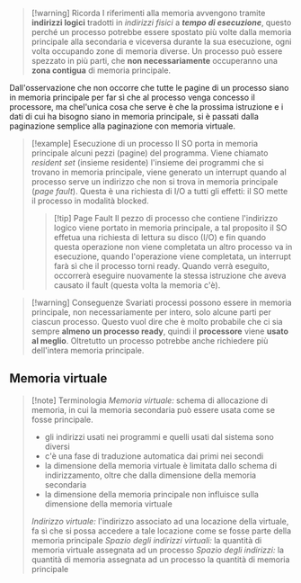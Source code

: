 >[!warning] Ricorda
>I riferimenti alla memoria avvengono tramite **indirizzi logici** tradotti in *indirizzi fisici* a ***tempo di esecuzione***, questo perché un processo potrebbe essere spostato più volte dalla memoria principale alla secondaria e viceversa durante la sua esecuzione, ogni volta occupando zone di memoria diverse.
>Un processo può essere spezzato in più parti, che **non necessariamente** occuperanno una **zona contigua** di memoria principale.

Dall'osservazione che non occorre che tutte le pagine di un processo siano in memoria principale  per far sì che al processo venga concesso il processore, ma chel'unica cosa che serve è che la prossima istruzione e i dati di cui ha bisogno siano in memoria principale, si è passati dalla paginazione semplice alla paginazione con memoria virtuale.
>[!example] Esecuzione di un processo
>Il SO porta in memoria principale alcuni pezzi (pagine) del programma. Viene chiamato *resident set* (insieme residente) l'insieme dei programmi che si trovano in memoria principale, viene generato un interrupt quando al processo serve un indirizzo che non si trova in memoria principale (*page fault*). Questa è una richiesta di I/O a tutti gli effetti: il SO mette il processo in modalità blocked.
>>[!tip] Page Fault
>Il pezzo di processo che contiene l'indirizzo logico viene portato in memoria principale, a tal proposito il SO effetua una richiesta di lettura su disco (I/O) e fin quando questa operazione non viene completata un altro processo va in esecuzione, quando l'operazione viene completata, un interrupt farà sì che il processo torni ready. Quando verrà eseguito, occorrerà eseguire nuovamente la stessa istruzione che aveva causato il fault (questa volta la memoria c'è).

>[!warning] Conseguenze
>Svariati processi possono essere in memoria principale, non necessariamente per intero, solo alcune parti per ciascun processo. Questo vuol dire che è molto probabile che ci sia sempre **almeno un processo ready**, quindi il **processore** viene **usato al meglio**. Oltretutto un processo potrebbe anche richiedere più dell'intera memoria principale.
## Memoria virtuale
>[!note] Terminologia 
>*Memoria virtuale:* schema di allocazione di memoria, in cui la memoria secondaria può essere usata come se fosse principale. 
>- gli indirizzi usati nei programmi e quelli usati dal sistema sono diversi
>- c'è una fase di traduzione automatica dai primi nei secondi
>- la dimensione della memoria virtuale è limitata dallo schema di indirizzamento, oltre che dalla dimensione della memoria secondaria
>- la dimensione della memoria principale non influisce sulla dimensione della memoria virtuale
>
>*Indirizzo virtuale:* l'indirizzo associato ad una locazione della virtuale, fa sì che si possa accedere a tale locazione come se fosse parte della memoria principale
>*Spazio degli indirizzi virtuali:* la quantità di memoria virtuale assegnata ad un processo
>*Spazio degli indirizzi:* la quantità di memoria assegnata ad un processo
>la quantità di memoria principale 
>
